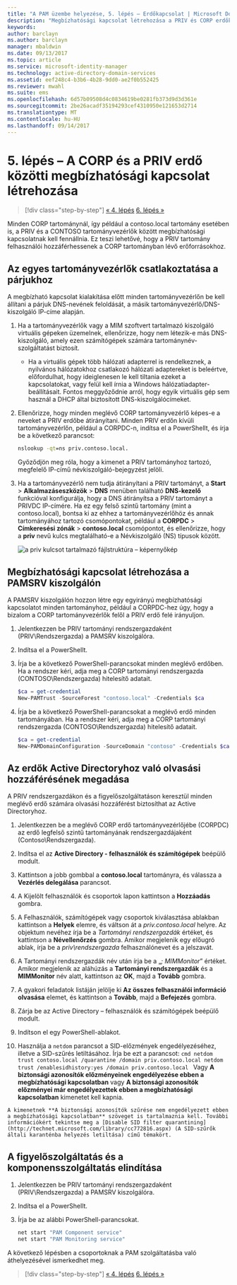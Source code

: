 ```yaml
---
title: "A PAM üzembe helyezése, 5. lépés – Erdőkapcsolat | Microsoft Docs"
description: "Megbízhatósági kapcsolat létrehozása a PRIV és CORP erdők között, hogy a PRIV rendszerjogosultságú felhasználói a CORP erőforrásaihoz is hozzáférjenek."
keywords: 
author: barclayn
ms.author: barclayn
manager: mbaldwin
ms.date: 09/13/2017
ms.topic: article
ms.service: microsoft-identity-manager
ms.technology: active-directory-domain-services
ms.assetid: eef248c4-b3b6-4b28-9dd0-ae2f0b552425
ms.reviewer: mwahl
ms.suite: ems
ms.openlocfilehash: 6d57b09508d4c0834619be0281fb373d9d3d361e
ms.sourcegitcommit: 2be26acadf35194293cef4310950e121653d2714
ms.translationtype: MT
ms.contentlocale: hu-HU
ms.lasthandoff: 09/14/2017
---
```

# <a name="step-5--establish-trust-between-priv-and-corp-forests"></a>5. lépés – A CORP és a PRIV erdő közötti megbízhatósági kapcsolat létrehozása

>[!div class="step-by-step"]
[« 4. lépés](step-4-install-mim-components-on-pam-server.md)
[6. lépés »](step-6-transition-group-to-pam.md)

Minden CORP tartománynál, így például a contoso.local tartomány esetében is, a PRIV és a CONTOSO tartományvezérlők között megbízhatósági kapcsolatnak kell fennállnia. Ez teszi lehetővé, hogy a PRIV tartomány felhasználói hozzáférhessenek a CORP tartományban lévő erőforrásokhoz.

## <a name="connect-each-domain-controller-to-its-counterpart"></a>Az egyes tartományvezérlők csatlakoztatása a párjukhoz

A megbízható kapcsolat kialakítása előtt minden tartományvezérlőn be kell állítani a párjuk DNS-nevének feloldását, a másik tartományvezérlő/DNS-kiszolgáló IP-címe alapján.

1.  Ha a tartományvezérlők vagy a MIM szoftvert tartalmazó kiszolgáló virtuális gépeken üzemelnek, ellenőrizze, hogy nem létezik-e más DNS-kiszolgáló, amely ezen számítógépek számára tartománynév-szolgáltatást biztosít.
    - Ha a virtuális gépek több hálózati adapterrel is rendelkeznek, a nyilvános hálózatokhoz csatlakozó hálózati adaptereket is beleértve, előfordulhat, hogy ideiglenesen le kell tiltania ezeket a kapcsolatokat, vagy felül kell írnia a Windows hálózatiadapter-beállításait. Fontos meggyőződnie arról, hogy egyik virtuális gép sem használ a DHCP által biztosított DNS-kiszolgálócímeket.

2.  Ellenőrizze, hogy minden meglévő CORP tartományvezérlő képes-e a neveket a PRIV erdőbe átirányítani. Minden PRIV erdőn kívüli tartományvezérlőn, például a CORPDC-n, indítsa el a PowerShellt, és írja be a következő parancsot:

    ```cmd
    nslookup -qt=ns priv.contoso.local.
    ```
    Győződjön meg róla, hogy a kimenet a PRIV tartományhoz tartozó, megfelelő IP-című névkiszolgáló-bejegyzést jelöli.

3.  Ha a tartományvezérlő nem tudja átirányítani a PRIV tartományt, a **Start** > **Alkalmazáseszközök** > **DNS** menüben található **DNS-kezelő** funkcióval konfigurálja, hogy a DNS átirányítsa a PRIV tartományt a PRIVDC IP-címére. Ha ez egy felső szintű tartomány (mint a contoso.local), bontsa ki az ehhez a tartományvezérlőhöz és annak tartományához tartozó csomópontokat, például a **CORPDC** > **Címkeresési zónák** > **contoso.local** csomópontot, és ellenőrizze, hogy a **priv** nevű kulcs megtalálható-e a Névkiszolgáló (NS) típusok között.

    ![a priv kulcsot tartalmazó fájlstruktúra – képernyőkép](./media/PAM_GS_DNS_Manager.png)

## <a name="establish-trust-on-pamsrv"></a>Megbízhatósági kapcsolat létrehozása a PAMSRV kiszolgálón

A PAMSRV kiszolgálón hozzon létre egy egyirányú megbízhatósági kapcsolatot minden tartományhoz, például a CORPDC-hez úgy, hogy a bizalom a CORP tartományvezérlők felől a PRIV erdő felé irányuljon.

1. Jelentkezzen be PRIV tartományi rendszergazdaként (PRIV\Rendszergazda) a PAMSRV kiszolgálóra.

2.  Indítsa el a PowerShellt.

3.  Írja be a következő PowerShell-parancsokat minden meglévő erdőben. Ha a rendszer kéri, adja meg a CORP tartományi rendszergazda (CONTOSO\Rendszergazda) hitelesítő adatait.

    ```PowerShell
    $ca = get-credential
    New-PAMTrust -SourceForest "contoso.local" -Credentials $ca
    ```

4.  Írja be a következő PowerShell-parancsokat a meglévő erdő minden tartományában. Ha a rendszer kéri, adja meg a CORP tartományi rendszergazda (CONTOSO\Rendszergazda) hitelesítő adatait.

    ```PowerShell
    $ca = get-credential
    New-PAMDomainConfiguration -SourceDomain "contoso" -Credentials $ca
    ```

## <a name="give-forests-read-access-to-active-directory"></a>Az erdők Active Directoryhoz való olvasási hozzáférésének megadása

A PRIV rendszergazdákon és a figyelőszolgáltatáson keresztül minden meglévő erdő számára olvasási hozzáférést biztosíthat az Active Directoryhoz.

1.  Jelentkezzen be a meglévő CORP erdő tartományvezérlőjébe (CORPDC) az erdő legfelső szintű tartományának rendszergazdájaként (Contoso\Rendszergazda).  
2.  Indítsa el az **Active Directory - felhasználók és számítógépek** beépülő modult.  
3.  Kattintson a jobb gombbal a **contoso.local** tartományra, és válassza a **Vezérlés delegálása** parancsot.  
4.  A Kijelölt felhasználók és csoportok lapon kattintson a **Hozzáadás** gombra.  
5.  A Felhasználók, számítógépek vagy csoportok kiválasztása ablakban kattintson a **Helyek** elemre, és váltson át a *priv.contoso.local* helyre.  Az objektum nevéhez írja be a *Tartományi rendszergazdák* értéket, és kattintson a **Névellenőrzés** gombra. Amikor megjelenik egy előugró ablak, írja be a *priv\rendszergazda* felhasználónevet és a jelszavát.  
6.  A Tartományi rendszergazdák név után írja be a „*; MIMMonitor*” értéket. Amikor megjelenik az aláhúzás a **Tartományi rendszergazdák** és a **MIMMonitor** név alatt, kattintson az **OK**, majd a **Tovább** gombra.  
7.  A gyakori feladatok listáján jelölje ki **Az összes felhasználói információ olvasása** elemet, és kattintson a **Tovább**, majd a **Befejezés** gombra.  
8.  Zárja be az Active Directory – felhasználók és számítógépek beépülő modult.

9.  Indítson el egy PowerShell-ablakot.
10.  Használja a `netdom` parancsot a SID-előzmények engedélyezéséhez, illetve a SID-szűrés letiltásához. Írja be ezt a parancsot:
    ```cmd
    netdom trust contoso.local /quarantine /domain priv.contoso.local
    netdom trust /enablesidhistory:yes /domain priv.contoso.local
    ```
    Vagy **A biztonsági azonosítók előzményeinek engedélyezése ebben a megbízhatósági kapcsolatban** vagy **A biztonsági azonosítók előzményei már engedélyezettek ebben a megbízhatósági kapcsolatban** kimenetet kell kapnia.

    A kimenetnek **A biztonsági azonosítók szűrése nem engedélyezett ebben a megbízhatósági kapcsolatban** szöveget is tartalmaznia kell. További információkért tekintse meg a [Disable SID filter quarantining](http://technet.microsoft.com/library/cc772816.aspx) (A SID-szűrők általi karanténba helyezés letiltása) című témakört.

## <a name="start-the-monitoring-and-component-services"></a>A figyelőszolgáltatás és a komponensszolgáltatás elindítása

1.  Jelentkezzen be PRIV tartományi rendszergazdaként (PRIV\Rendszergazda) a PAMSRV kiszolgálóra.

2.  Indítsa el a PowerShellt.

3.  Írja be az alábbi PowerShell-parancsokat.

    ```cmd
    net start "PAM Component service"
    net start "PAM Monitoring service"
    ```

A következő lépésben a csoportoknak a PAM szolgáltatásba való áthelyezésével ismerkedhet meg.

>[!div class="step-by-step"]
[« 4. lépés](step-4-install-mim-components-on-pam-server.md)
[6. lépés »](step-6-transition-group-to-pam.md)
